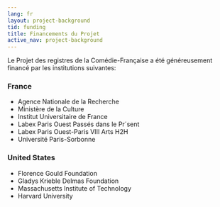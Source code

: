```yaml
---
lang: fr
layout: project-background
tid: funding
title: Financements du Projet
active_nav: project-background
---
```


Le Projet des registres de la Com&eacute;die-Fran&ccedil;aise a &eacute;t&eacute; g&eacute;n&eacute;reusement financ&eacute; par les institutions suivantes:

### France

* Agence Nationale de la Recherche
* Minist&egrave;re de la Culture
* Institut Universitaire de France
* Labex Paris Ouest Pass&eacute;s dans le Pr&acute;sent
* Labex Paris Ouest-Paris VIII Arts H2H
* Universit&eacute; Paris-Sorbonne

### United States

* Florence Gould Foundation
* Gladys Krieble Delmas Foundation
* Massachusetts Institute of Technology
* Harvard University